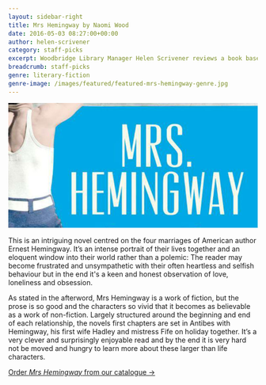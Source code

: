 ```yaml
---
layout: sidebar-right
title: Mrs Hemingway by Naomi Wood
date: 2016-05-03 08:27:00+00:00
author: helen-scrivener
category: staff-picks
excerpt: Woodbridge Library Manager Helen Scrivener reviews a book based on Ernest Hemingway's marriages.
breadcrumb: staff-picks
genre: literary-fiction
genre-image: /images/featured/featured-mrs-hemingway-genre.jpg
---
```

![Mrs Hemingway by Naomi Wood](/images/featured/featured-mrs-hemingway.jpg)

This is an intriguing novel centred on the four marriages of American author Ernest Hemingway. It’s an intense portrait of their lives together and an eloquent window into their world rather than a polemic: The reader may become frustrated and unsympathetic with their often heartless and selfish behaviour but in the end it's a keen and honest observation of love, loneliness and obsession.

As stated in the afterword, Mrs Hemingway is a work of fiction, but the prose is so good and the characters so vivid that it becomes as believable as a work of non-fiction. Largely structured around the beginning and end of each relationship, the novels first chapters are set in Antibes with Hemingway, his first wife Hadley and mistress Fife on holiday together. It’s a very clever and surprisingly enjoyable read and by the end it is very hard not be moved and hungry to learn more about these larger than life characters.

[Order <cite>Mrs Hemingway</cite> from our catalogue →](https://suffolk.spydus.co.uk/cgi-bin/spydus.exe/ENQ/OPAC/BIBENQ/20217733?QRY=CTIBIB%3C%20IRN(32816157)&QRYTEXT=Mrs.%20Hemingway)
